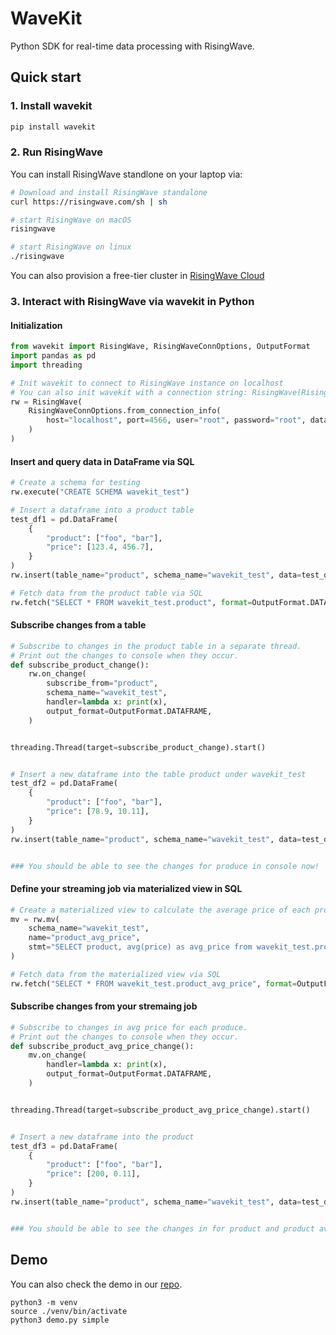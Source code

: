 # WaveKit

Python SDK for real-time data processing with RisingWave.

## Quick start

### 1. Install wavekit
```bash
pip install wavekit
```

### 2. Run RisingWave
You can install RisingWave standlone on your laptop via:
```bash
# Download and install RisingWave standalone
curl https://risingwave.com/sh | sh

# start RisingWave on macOS
risingwave

# start RisingWave on linux
./risingwave
```

You can also provision a free-tier cluster in [RisingWave Cloud](https://cloud.risingwave.com/auth/signin/)

### 3. Interact with RisingWave via wavekit in Python
#### Initialization
```python
from wavekit import RisingWave, RisingWaveConnOptions, OutputFormat
import pandas as pd
import threading

# Init wavekit to connect to RisingWave instance on localhost
# You can also init wavekit with a connection string: RisingWave(RisingWaveConnOptions("postgresql://root:root@localhost:4566/dev"))
rw = RisingWave(
    RisingWaveConnOptions.from_connection_info(
        host="localhost", port=4566, user="root", password="root", database="dev"
    )
)
```

#### Insert and query data in DataFrame via SQL
```python
# Create a schema for testing
rw.execute("CREATE SCHEMA wavekit_test")

# Insert a dataframe into a product table
test_df1 = pd.DataFrame(
    {
        "product": ["foo", "bar"],
        "price": [123.4, 456.7],
    }
)
rw.insert(table_name="product", schema_name="wavekit_test", data=test_df1)

# Fetch data from the product table via SQL
rw.fetch("SELECT * FROM wavekit_test.product", format=OutputFormat.DATAFRAME)
```

#### Subscribe changes from a table
```python
# Subscribe to changes in the product table in a separate thread.
# Print out the changes to console when they occur.
def subscribe_product_change():
    rw.on_change(
        subscribe_from="product",
        schema_name="wavekit_test",
        handler=lambda x: print(x),
        output_format=OutputFormat.DATAFRAME,
    )


threading.Thread(target=subscribe_product_change).start()


# Insert a new dataframe into the table product under wavekit_test
test_df2 = pd.DataFrame(
    {
        "product": ["foo", "bar"],
        "price": [78.9, 10.11],
    }
)
rw.insert(table_name="product", schema_name="wavekit_test", data=test_df2)


### You should be able to see the changes for produce in console now!
```

#### Define your streaming job via materialized view in SQL
```python
# Create a materialized view to calculate the average price of each product
mv = rw.mv(
    schema_name="wavekit_test",
    name="product_avg_price",
    stmt="SELECT product, avg(price) as avg_price from wavekit_test.product GROUP BY product",
)

# Fetch data from the materialized view via SQL
rw.fetch("SELECT * FROM wavekit_test.product_avg_price", format=OutputFormat.DATAFRAME)
```

#### Subscribe changes from your stremaing job
```python
# Subscribe to changes in avg price for each produce.
# Print out the changes to console when they occur.
def subscribe_product_avg_price_change():
    mv.on_change(
        handler=lambda x: print(x),
        output_format=OutputFormat.DATAFRAME,
    )


threading.Thread(target=subscribe_product_avg_price_change).start()


# Insert a new dataframe into the product
test_df3 = pd.DataFrame(
    {
        "product": ["foo", "bar"],
        "price": [200, 0.11],
    }
)
rw.insert(table_name="product", schema_name="wavekit_test", data=test_df3)


### You should be able to see the changes in for product and product avg price console now!
```

## Demo
You can also check the demo in our [repo](https://github.com/risingwavelabs/wavekit). 
```shell
python3 -m venv
source ./venv/bin/activate
python3 demo.py simple
```